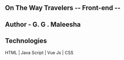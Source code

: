 ## On The Way Travelers -- Front-end --
## Author - G. G . Maleesha ##

## Technologies ##
HTML | Java Script | Vue Js | CSS
